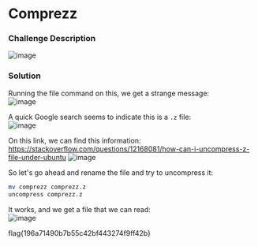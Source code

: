 # Comprezz

### Challenge Description
![image](https://github.com/LazyTitan33/CTF-Writeups/assets/80063008/4762a806-d48f-4315-8b18-4fed0ac0965b)

### Solution
Running the file command on this, we get a strange message:  
![image](https://github.com/LazyTitan33/CTF-Writeups/assets/80063008/79e0da56-e053-4142-816a-95e67261b563)

A quick Google search seems to indicate this is a `.z` file:  
![image](https://github.com/LazyTitan33/CTF-Writeups/assets/80063008/5990af18-e103-4a4e-89d3-cc58716b4001)

On this link, we can find this information:  
https://stackoverflow.com/questions/12168081/how-can-i-uncompress-z-file-under-ubuntu
![image](https://github.com/LazyTitan33/CTF-Writeups/assets/80063008/20e1be55-4610-4258-80ca-d699fe2353bb)

So let's go ahead and rename the file and try to uncompress it:

```bash
mv comprezz comprezz.z
uncompress comprezz.z
```
It works, and we get a file that we can read:  
![image](https://github.com/LazyTitan33/CTF-Writeups/assets/80063008/5b272514-713d-4fc8-b331-02844b6eaab6)

flag{196a71490b7b55c42bf443274f9ff42b}
